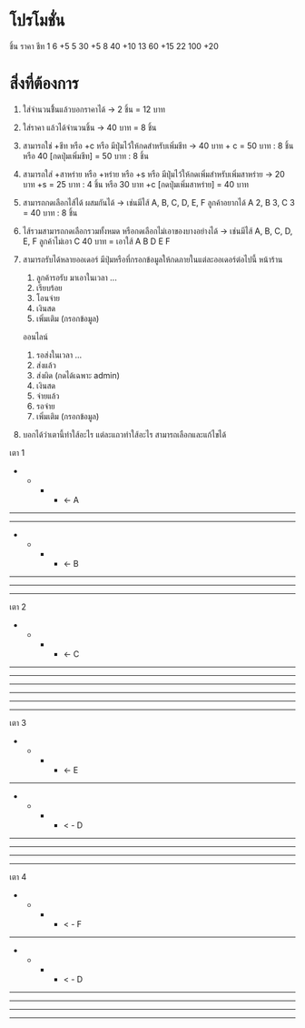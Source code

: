 # โปรโมชั่น
ชิ้น      ราคา    ชีท
1       6       +5
5       30      +5
8       40      +10
13      60      +15
22      100     +20

# สิ่งที่ต้องการ
1. ใส่จำนวนชิิ้นแล้วบอกราคาได้ -> 2 ชิ้น = 12 บาท

2. ใส่ราคา แล้วได้จำนวนชิ้น -> 40 บาท = 8 ชิ้น

3. สามารถใช่ +ชีท หรือ +c หรือ มีปุ่มไว้ให้กดสำหรับเพิ่มชีท -> 40 บาท + c = 50 บาท : 8  ชิ้น หรือ 40 [กดปุ่มเพิ่มชีท] = 50 บาท : 8 ชิ้น

4. สามารถใส่ +สาหร่าย หรือ +หร่าย หรือ +s หรือ มีปุ่มไว้ให้กดเพิ่มสำหรับเพิ่มสาหร่าย -> 20 บาท +s = 25 บาท : 4 ชิ้น หรือ 30 บาท +c [กดปุ่มเพิ่มสาหร่าย] = 40 บาท

5. สามารถกดเลือกไส้ได้ ผสมกันได้ -> เช่นมีไส้ A, B, C, D, E, F ลูกค้าอยากได้ A 2, B 3, C 3 = 40 บาท : 8 ชิ้น

6. ไส้รวมสามารถกดเลือกรวมทั้งหมด หรือกดเลือกไม่เอาของบางอย่างได้ -> เช่นมีไส้ A, B, C, D, E, F ลูกค้าไม่เอา C 40 บาท = เอาใส้ A B D E F

7. สามารถรับได้หลายออเดอร์ มีปุ่มหรือที่กรอกข้อมูลให้กดภายในแต่ละออเดอร์ต่อไปนี้
    หน้าร้าน
    1. ลูกค้ารอรับ มาเอาในเวลา ...
    2. เรียบร้อย
    3. โอนจ่าย
    4. เงินสด
    5. เพิ่มเติม (กรอกข้อมูล)

    ออนไลน์
    1. รอส่งในเวลา ...
    2. ส่งแล้ว
    3. ส่งผิด (กดได้เฉพาะ admin)
    4. เงินสด
    5. จ่ายแล้ว
    6. รอจ่าย
    7. เพิ่มเติม (กรอกข้อมูล)

8. บอกได้ว่าเตานี้ทำใส้อะไร แต่ละแถวทำใส้อะไร สามารถเลือกและแก้ไขได้

เตา 1
* * * * <- A
* * * * 
* * * *
* * * * <- B
* * * *
* * * *
* * * *

เตา 2
* * * * <- C
* * * * 
* * * *
* * * *
* * * *
* * * *
* * * *

เตา 3
* * * * <- E
* * * * 
* * * * < - D
* * * *
* * * *
* * * *
* * * *

เตา 4
* * * * < - F
* * * *
* * * * < - D
* * * *
* * * *
* * * *
* * * *

